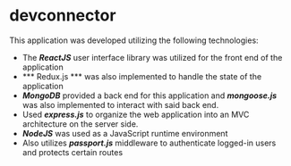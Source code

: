 # devconnector

This application was developed utilizing the following technologies:

* The ***ReactJS*** user interface library was utilized for the front end of the application
* *** Redux.js *** was also implemented to handle the state of the application
* ***MongoDB*** provided a back end for this application and ***mongoose.js*** was also implemented to interact with said back end.
* Used ***express.js*** to organize the web application into an MVC architecture on the server side.
* ***NodeJS*** was used as a JavaScript runtime environment
* Also utilizes ***passport.js*** middleware to authenticate logged-in users and protects certain routes

